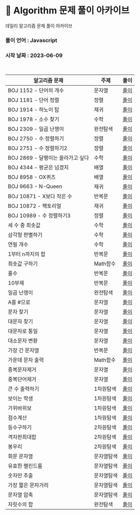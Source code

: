 # 🎲 Algorithm 문제 풀이 아카이브

데일리 알고리즘 문제 풀이 아카이브

### 풀이 언어 : Javascript

### 시작 날짜 : 2023-06-09

<br>

| 알고리즘 문제                     | 주제       | 풀이                                                                                                                                |
| --------------------------------- | ---------- | ----------------------------------------------------------------------------------------------------------------------------------- |
| BOJ 1152 - 단어의 개수            | 문자열     | [풀이](https://velog.io/@ongsim123/Algorithm-%EB%B0%B1%EC%A4%80-1154-javaScript)                                                    |
| BOJ 1181 - 단어 정렬              | 정렬       | [풀이](https://velog.io/@ongsim123/Algorithm-%EB%B0%B1%EC%A4%80-1181-javaScript)                                                    |
| BOJ 1914 - 하노이 탑              | 재귀       | [풀이](https://velog.io/@ongsim123/Algorithm-%EB%B0%B1%EC%A4%80-1914-javaScript)                                                    |
| BOJ 1978 - 소수 찾기              | 수학       | [풀이](https://velog.io/@ongsim123/Algorithm-%EB%B0%B1%EC%A4%80-1978-javaScript)                                                    |
| BOJ 2309 - 일곱 난쟁이            | 완전탐색   | [풀이](https://velog.io/@ongsim123/Algorithm-%EB%B0%B1%EC%A4%80-1181-javaScript-1g3ryv2c)                                           |
| BOJ 2750 - 수 정렬하기            | 정렬       | [풀이](https://velog.io/@ongsim123/Algorithm-%EB%B0%B1%EC%A4%80-2750-javaScript)                                                    |
| BOJ 2751 - 수 정렬하기2           | 정렬       | [풀이](https://velog.io/@ongsim123/Algorithm-%EB%B0%B1%EC%A4%80-2751-javaScript)                                                    |
| BOJ 2869 - 달팽이는 올라가고 싶다 | 수학       | [풀이](https://velog.io/@ongsim123/Algorithm-%EB%B0%B1%EC%A4%80-2869-javaScript)                                                    |
| BOJ 4344 - 평균은 넘겠지          | 배열       | [풀이](https://velog.io/@ongsim123/Algorithm-%EB%B0%B1%EC%A4%80-4344-javaScript)                                                    |
| BOJ 8958 - OX퀴즈                 | 배열       | [풀이](https://velog.io/@ongsim123/Algorithm-%EB%B0%B1%EC%A4%80-8958-javaScript)                                                    |
| BOJ 9663 - N-Queen                | 재귀       | [풀이](https://velog.io/@ongsim123/Algorithm-%EB%B0%B1%EC%A4%80-9663-javaScript)                                                    |
| BOJ 10871 - X보다 작은 수         | 반복문     | [풀이](https://velog.io/@ongsim123/Algorithm-%EB%B0%B1%EC%A4%8010871-javaScript)                                                    |
| BOJ 10872 - 팩토리얼              | 재귀       | [풀이](https://velog.io/@ongsim123/Algorithm-%EB%B0%B1%EC%A4%80-10872-javaScript)                                                   |
| BOJ 10989 - 수 정렬하기3          | 정렬       | [풀이](https://velog.io/@ongsim123/Algorithm-%EB%B0%B1%EC%A4%80-10989-javaScript)                                                   |
| 세 수 중 최솟값                   | 수학       | [풀이](https://velog.io/@ongsim123/Algorithm-%EC%84%B8-%EC%88%98-%EC%A4%91-%EC%B5%9C%EC%86%9F%EA%B0%92-javaScript)                  |
| 삼각형 판별하기                   | 수학       | [풀이](https://velog.io/@ongsim123/Algorithm-%EC%82%BC%EA%B0%81%ED%98%95-%ED%8C%90%EB%B3%84%ED%95%98%EA%B8%B0-javaScript)           |
| 연필 개수                         | 수학       | [풀이](https://velog.io/@ongsim123/Algorithm-%EC%97%B0%ED%95%84-%EA%B0%9C%EC%88%98-javaScript)                                      |
| 1부터 n까지의 합                  | 반복문     | [풀이](https://velog.io/@ongsim123/Algorithm-1%EB%B6%80%ED%84%B0-n%EA%B9%8C%EC%A7%80%EC%9D%98-%ED%95%A9-javaScript)                 |
| 최솟값 구하기                     | Math함수   | [풀이](https://velog.io/@ongsim123/Algorithm-%EC%B5%9C%EC%86%9F%EA%B0%92-%EA%B5%AC%ED%95%98%EA%B8%B0-javaScript)                    |
| 홀수                              | 반복문     | [풀이](https://velog.io/@ongsim123/Algorithm-%ED%99%80%EC%88%98-javaScript)                                                         |
| 10부제                            | 반복문     | [풀이](https://velog.io/@ongsim123/Algorithm-10%EB%B6%80%EC%A0%9C-javaScript)                                                       |
| 일곱 난쟁이                       | 완전탐색   | [풀이](https://velog.io/@ongsim123/Algorithm-%EC%9D%BC%EA%B3%B1-%EB%82%9C%EC%9F%81%EC%9D%B4-javaScript)                             |
| A를 #으로                         | 문자열     | [풀이](https://velog.io/@ongsim123/Algorithm-A%EB%A5%BC-%EC%9C%BC%EB%A1%9C-javaScript)                                              |
| 문자 찾기                         | 문자열     | [풀이](https://velog.io/@ongsim123/Algorithm-%EB%AC%B8%EC%9E%90-%EC%B0%BE%EA%B8%B0-javaScript)                                      |
| 대문자 찾기                       | 문자열     | [풀이](https://velog.io/@ongsim123/Algorithm-%EB%8C%80%EB%AC%B8%EC%9E%90-%EC%B0%BE%EA%B8%B0-javaScript)                             |
| 대문자로 통일                     | 문자열     | [풀이](https://velog.io/@ongsim123/Algorithm-%EB%8C%80%EB%AC%B8%EC%9E%90%EB%A1%9C-%ED%86%B5%EC%9D%BC-javaScript)                    |
| 대소문자 변환                     | 문자열     | [풀이](https://velog.io/@ongsim123/Algorithm-%EB%8C%80%EC%86%8C%EB%AC%B8%EC%9E%90-%EB%B3%80%ED%99%98-javaScript)                    |
| 가장 긴 문자열                    | 반복문     | [풀이](https://velog.io/@ongsim123/Algorithm-%EA%B0%80%EC%9E%A5-%EA%B8%B4-%EB%AC%B8%EC%9E%90%EC%97%B4-javaScript)                   |
| 가운데 문자 출력                  | Math함수   | [풀이](https://velog.io/@ongsim123/Algorithm-%EA%B0%80%EC%9A%B4%EB%8D%B0-%EB%AC%B8%EC%9E%90-%EC%B6%9C%EB%A0%A5-javaScript)          |
| 중복문자제거                      | 문자열     | [풀이](https://velog.io/@ongsim123/Algorithm-%EC%A4%91%EB%B3%B5%EB%AC%B8%EC%9E%90%EC%A0%9C%EA%B1%B0-javaScript)                     |
| 중복단어제거                      | 문자열     | [풀이](https://velog.io/@ongsim123/Algorithm-%EC%A4%91%EB%B3%B5%EB%8B%A8%EC%96%B4%EC%A0%9C%EA%B1%B0-javaScript)                     |
| 큰 수 출력하기                    | 1차원탐색  | [풀이](https://velog.io/@ongsim123/Algorithm-%ED%81%B0-%EC%88%98-%EC%B6%9C%EB%A0%A5%ED%95%98%EA%B8%B0-javaScript)                   |
| 보이는 학생                       | 1차원탐색  | [풀이](https://velog.io/@ongsim123/Algorithm-%EB%B3%B4%EC%9D%B4%EB%8A%94-%ED%95%99%EC%83%9D-javaScript)                             |
| 가위바위보                        | 1차원탐색  | [풀이](https://velog.io/@ongsim123/Algorithm-%EA%B0%80%EC%9C%84%EB%B0%94%EC%9C%84%EB%B3%B4-javaScript)                              |
| 점수계산                          | 1차원탐색  | [풀이](https://velog.io/@ongsim123/Algorithm-%EC%A0%90%EC%88%98%EA%B3%84%EC%82%B0-javaScript)                                       |
| 등수구하기                        | 2차원탐색  | [풀이](https://velog.io/@ongsim123/Algorithm-%EB%93%B1%EC%88%98%EA%B5%AC%ED%95%98%EA%B8%B0-javaScript)                              |
| 격자판최대합                      | 2차원탐색  | [풀이](https://velog.io/@ongsim123/Algorithm-%EA%B2%A9%EC%9E%90%ED%8C%90%EC%B5%9C%EB%8C%80%ED%95%A9-javaScript)                     |
| 봉우리                            | 2차원탐색  | [풀이](https://velog.io/@ongsim123/Algorithm-%EB%B4%89%EC%9A%B0%EB%A6%AC-javaScript)                                                |
| 회문 문자열                       | 문자열탐색 | [풀이](https://velog.io/@ongsim123/Algorithm-%ED%9A%8C%EB%AC%B8-%EB%AC%B8%EC%9E%90%EC%97%B4-javaScript)                             |
| 유효한 팰린드롬                   | 문자열탐색 | [풀이](https://velog.io/@ongsim123/Algorithm-%EC%9C%A0%ED%9A%A8%ED%95%9C-%ED%8C%B0%EB%A6%B0%EB%93%9C%EB%A1%AC-javaScript)           |
| 숫자만 추출                       | 문자열탐색 | [풀이](https://velog.io/@ongsim123/Algorithm-%EC%88%AB%EC%9E%90%EB%A7%8C-%EC%B6%94%EC%B6%9C-javaScript)                             |
| 가장 짧은 문자거리                | 문자열탐색 | [풀이](https://velog.io/@ongsim123/Algorithm-%EA%B0%80%EC%9E%A5-%EC%A7%A7%EC%9D%80-%EB%AC%B8%EC%9E%90%EA%B1%B0%EB%A6%AC-javaScript) |
| 문자열 압축                       | 문자열탐색 | [풀이](https://velog.io/@ongsim123/Algorithm-%EB%AC%B8%EC%9E%90%EC%97%B4-%EC%95%95%EC%B6%95-javaScript)                             |
| 자릿수의 합                       | 완전탐색   | [풀이](https://velog.io/@ongsim123/Algorithm-%EC%9E%90%EB%A6%BF%EC%88%98%EC%9D%98-%ED%95%A9-javaScript)                             |
